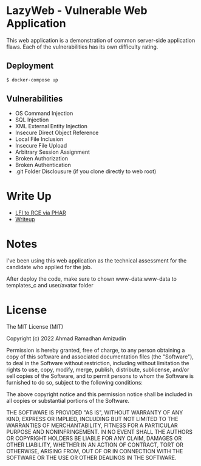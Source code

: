 LazyWeb - Vulnerable Web Application
=====================
This web application is a demonstration of common server-side application flaws. Each of the vulnerabilities has its own difficulty rating.

## Deployment
```bash
$ docker-compose up
```

## Vulnerabilities
- OS Command Injection
- SQL Injection
- XML External Entity Injection
- Insecure Direct Object Reference
- Local File Inclusion
- Insecure File Upload
- Arbitrary Session Assignment
- Broken Authorization
- Broken Authentication
- .git Folder Disclousure (if you clone directly to web root)

Write Up
=====================
- [LFI to RCE via PHAR](https://www.jasveermaan.com/index.php/2018/04/28/local-file-inclusion-lfi-to-remote-code-injection-rce-using-phar-wrapper/)
- [Writeup](http://blog.pojiiix.tech/Lazy-Web-Write-Up)

Notes
=====================
I've been using this web application as the technical assessment for the candidate who applied for the job. 

After deploy the code, make sure to chown www-data:www-data to templates_c and user/avatar folder

License
=======
The MIT License (MIT)

Copyright (c) 2022 Ahmad Ramadhan Amizudin

Permission is hereby granted, free of charge, to any person obtaining a copy
of this software and associated documentation files (the "Software"), to deal
in the Software without restriction, including without limitation the rights
to use, copy, modify, merge, publish, distribute, sublicense, and/or sell
copies of the Software, and to permit persons to whom the Software is
furnished to do so, subject to the following conditions:

The above copyright notice and this permission notice shall be included in all
copies or substantial portions of the Software.

THE SOFTWARE IS PROVIDED "AS IS", WITHOUT WARRANTY OF ANY KIND, EXPRESS OR
IMPLIED, INCLUDING BUT NOT LIMITED TO THE WARRANTIES OF MERCHANTABILITY,
FITNESS FOR A PARTICULAR PURPOSE AND NONINFRINGEMENT. IN NO EVENT SHALL THE
AUTHORS OR COPYRIGHT HOLDERS BE LIABLE FOR ANY CLAIM, DAMAGES OR OTHER
LIABILITY, WHETHER IN AN ACTION OF CONTRACT, TORT OR OTHERWISE, ARISING FROM,
OUT OF OR IN CONNECTION WITH THE SOFTWARE OR THE USE OR OTHER DEALINGS IN THE
SOFTWARE.
